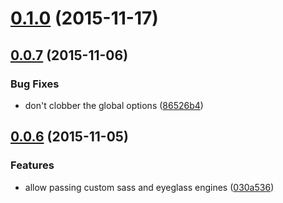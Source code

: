<a name="0.1.0"></a>
# [0.1.0](https://github.com/sass-eyeglass/eyeglass-dev-testutils/compare/v0.0.7...v0.1.0) (2015-11-17)




<a name="0.0.7"></a>
## [0.0.7](https://github.com/sass-eyeglass/eyeglass-dev-testutils/compare/v0.0.6...v0.0.7) (2015-11-06)


### Bug Fixes

* don't clobber the global options ([86526b4](https://github.com/sass-eyeglass/eyeglass-dev-testutils/commit/86526b4))



<a name="0.0.6"></a>
## [0.0.6](https://github.com/sass-eyeglass/eyeglass-dev-testutils/compare/v0.0.5...v0.0.6) (2015-11-05)


### Features

* allow passing custom sass and eyeglass engines ([030a536](https://github.com/sass-eyeglass/eyeglass-dev-testutils/commit/030a536))



